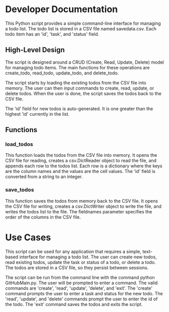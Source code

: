 # Developer Documentation

This Python script provides a simple command-line interface for managing a todo list. The todo list is stored in a CSV file named savedata.csv. Each todo item has an 'id', 'task', and 'status' field.

##  High-Level Design
The script is designed around a CRUD (Create, Read, Update, Delete) model for managing todo items. The main functions for these operations are create_todo, read_todo, update_todo, and delete_todo.

The script starts by loading the existing todos from the CSV file into memory. The user can then input commands to create, read, update, or delete todos. When the user is done, the script saves the todos back to the CSV file.

The 'id' field for new todos is auto-generated. It is one greater than the highest 'id' currently in the list.

## Functions
### load_todos
This function loads the todos from the CSV file into memory. It opens the CSV file for reading, creates a csv.DictReader object to read the file, and appends each row to the todos list. Each row is a dictionary where the keys are the column names and the values are the cell values. The 'id' field is converted from a string to an integer.

### save_todos
This function saves the todos from memory back to the CSV file. It opens the CSV file for writing, creates a csv.DictWriter object to write the file, and writes the todos list to the file. The fieldnames parameter specifies the order of the columns in the CSV file.

# Use Cases
This script can be used for any application that requires a simple, text-based interface for managing a todo list. The user can create new todos, read existing todos, update the task or status of a todo, or delete a todo. The todos are stored in a CSV file, so they persist between sessions.

The script can be run from the command line with the command python GitHubMain.py. The user will be prompted to enter a command. The valid commands are 'create', 'read', 'update', 'delete', and 'exit'. The 'create' command prompts the user to enter a task and status for the new todo. The 'read', 'update', and 'delete' commands prompt the user to enter the id of the todo. The 'exit' command saves the todos and exits the script.